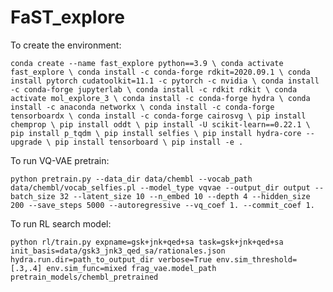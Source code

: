 # FaST_explore

To create the environment:

`conda create --name fast_explore python==3.9 \
conda activate fast_explore \
conda install -c conda-forge rdkit=2020.09.1 \
conda install pytorch cudatoolkit=11.1 -c pytorch -c nvidia \
conda install -c conda-forge jupyterlab \
conda install -c rdkit rdkit \
conda activate mol_explore_3 \
conda install -c conda-forge hydra \
conda install -c anaconda networkx \
conda install -c conda-forge tensorboardx \
conda install -c conda-forge cairosvg \
pip install chemprop \
pip install oddt \
pip install -U scikit-learn==0.22.1 \
pip install p_tqdm \
pip install selfies \
pip install hydra-core --upgrade \
pip install tensorboard \
pip install -e .`

To run VQ-VAE pretrain:

`python pretrain.py --data_dir data/chembl --vocab_path data/chembl/vocab_selfies.pl --model_type vqvae --output_dir output --batch_size 32 --latent_size 10 --n_embed 10 --depth 4 --hidden_size 200 --save_steps 5000 --autoregressive --vq_coef 1. --commit_coef 1.`

To run RL search model:

`python rl/train.py expname=gsk+jnk+qed+sa task=gsk+jnk+qed+sa init_basis=data/gsk3_jnk3_qed_sa/rationales.json hydra.run.dir=path_to_output_dir verbose=True env.sim_threshold=[.3,.4] env.sim_func=mixed frag_vae.model_path pretrain_models/chembl_pretrained`